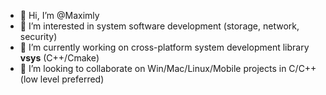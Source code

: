 - 👋 Hi, I’m @Maximly
- 👀 I’m interested in system software development (storage, network, security)
- 🌱 I’m currently working on cross-platform system development library **vsys** (C++/Cmake)
- 💞️ I’m looking to collaborate on Win/Mac/Linux/Mobile projects in C/C++ (low level preferred)

<!---
Maximly/Maximly is a ✨ special ✨ repository because its `README.md` (this file) appears on your GitHub profile.
You can click the Preview link to take a look at your changes.
--->

